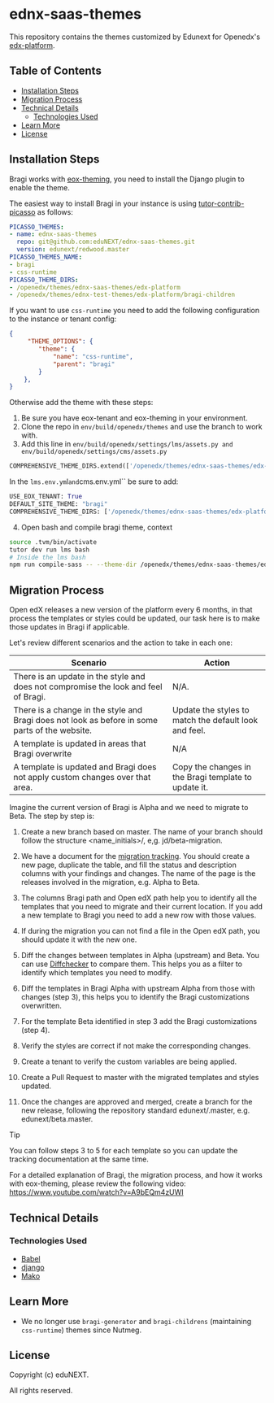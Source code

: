 # ednx-saas-themes

This repository contains the themes customized by Edunext for Openedx's [edx-platform](https://github.com/openedx/edx-platform).

## Table of Contents

  - [Installation Steps](#installation-steps)
  - [Migration Process](#migration-process)
  - [Technical Details](#technical-details)
    - [Technologies Used](#technologies-used)
  - [Learn More](#learn-more)
  - [License](#license)

## Installation Steps

Bragi works with [eox-theming](https://github.com/eduNEXT/eox-theming), you need to install the Django plugin to enable the theme.

The easiest way to install Bragi in your instance is using [tutor-contrib-picasso](https://github.com/eduNEXT/tutor-contrib-picasso?tab=readme-ov-file#enable-themes) as follows:

```yml
PICASSO_THEMES:
- name: ednx-saas-themes
  repo: git@github.com:eduNEXT/ednx-saas-themes.git
  version: edunext/redwood.master
PICASSO_THEMES_NAME:
- bragi
- css-runtime
PICASSO_THEME_DIRS:
- /openedx/themes/ednx-saas-themes/edx-platform
- /openedx/themes/ednx-test-themes/edx-platform/bragi-children

```

If you want to use ``css-runtime`` you need to add the following configuration to the instance or tenant config:

```json
{
     "THEME_OPTIONS": {
        "theme": {
            "name": "css-runtime",
            "parent": "bragi"
        }
    },
}
```

Otherwise add the theme with these steps:

1. Be sure you have eox-tenant and eox-theming in your environment.
2. Clone the repo in ``env/build/openedx/themes`` and use the branch to work with.
3. Add this line in ``env/build/openedx/settings/lms/assets.py and env/build/openedx/settings/cms/assets.py``

```py
COMPREHENSIVE_THEME_DIRS.extend(['/openedx/themes/ednx-saas-themes/edx-platform', '/openedx/themes/ednx-saas-themes/edx-platform/bragi-children'])
```


In the ``lms.env.ym``l`` and ``cms.env.yml`` be sure to add:

```py
USE_EOX_TENANT: True
DEFAULT_SITE_THEME: "bragi"
COMPREHENSIVE_THEME_DIRS: ['/openedx/themes/ednx-saas-themes/edx-platform', '/openedx/themes/ednx-saas-themes/edx-platform/bragi-children']
```
4. Open bash and compile bragi theme, context
``` bash
source .tvm/bin/activate
tutor dev run lms bash
# Inside the lms bash 
npm run compile-sass -- --theme-dir /openedx/themes/ednx-saas-themes/edx-platform --theme-dir /openedx/themes/ednx-saas-themes/edx-platform/bragi-children  --theme bragi --theme css-runtime
```
## Migration Process

Open edX releases a new version of the platform every 6 months, in that process the templates or styles could be updated, our task here is to make those updates in Bragi if applicable.

Let's review different scenarios and the action to take in each one:

| Scenario | Action |
|----------|--------|
| There is an update in the style and does not compromise the look and feel of Bragi. | N/A. |
| There is a change in the style and Bragi does not look as before in some parts of the website. | Update the styles to match the default look and feel. |
| A template is updated in areas that Bragi overwrite | N/A |
| A template is updated and Bragi does not apply custom changes over that area. | Copy the changes in the Bragi template to update it. |

Imagine the current version of Bragi is Alpha and we need to migrate to Beta. The step by step is:

1. Create a new branch based on master. The name of your branch should follow the structure <name_initials>/<description>, e,g. jd/beta-migration.

2. We have a document for the [migration tracking](https://docs.google.com/spreadsheets/d/1ly7rxyyHK-DvUS2hBpqylONlZC_MWqYkxPOV6dmPG1k/edit#gid=0). You should create a new page, duplicate the table, and fill the status and description columns with your findings and changes. The name of the page is the releases involved in the migration, e.g. Alpha to Beta.

3. The columns Bragi path and Open edX path help you to identify all the templates that you need to migrate and their current location. If you add a new template to Bragi you need to add a new row with those values. 

4. If during the migration you can not find a file in the Open edX path, you should update it with the new one.

5. Diff the changes between templates in Alpha (upstream) and Beta. You can use [Diffchecker](https://www.diffchecker.com/text-compare/#editor) to compare them. This helps you as a filter to identify which templates you need to modify.

6. Diff the templates in Bragi Alpha with upstream Alpha from those with changes (step 3), this helps you to identify the Bragi customizations overwritten.

7. For the template Beta identified in step 3 add the Bragi customizations (step 4).

8. Verify the styles are correct if not make the corresponding changes.

9. Create a tenant to verify the custom variables are being applied.

10. Create a Pull Request to master with the migrated templates and styles updated.

11. Once the changes are approved and merged, create a branch for the new release, following the repository standard edunext/<release-name>.master, e.g. edunext/beta.master.

>[!TIP]
>You can follow steps 3 to 5 for each template so you can update the tracking documentation at the same time.

For a detailed explanation of Bragi, the migration process, and how it works with eox-theming, please review the following video: https://www.youtube.com/watch?v=A9bEQm4zUWI


## Technical Details

### Technologies Used

- [Babel](https://babeljs.io/)
- [django](https://docs.djangoproject.com/en/5.1/ref/templates/language/)
- [Mako](https://www.makotemplates.org/)

## Learn More

* We no longer use `bragi-generator` and `bragi-childrens` (maintaining `css-runtime`) themes since Nutmeg.

## License

Copyright (c) eduNEXT.

All rights reserved.
